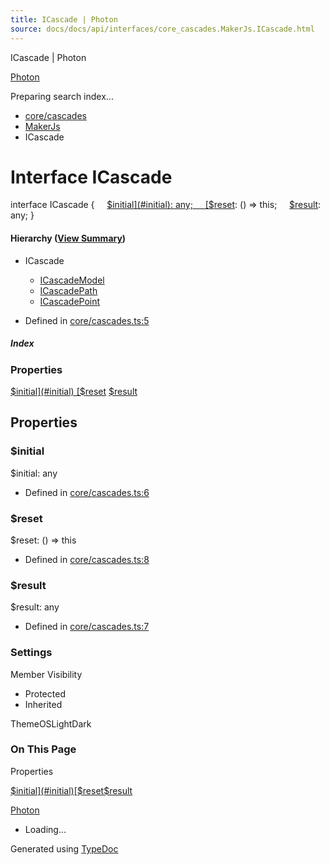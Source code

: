 ```yaml
---
title: ICascade | Photon
source: docs/docs/api/interfaces/core_cascades.MakerJs.ICascade.html
---
```


ICascade | Photon

[Photon](../index.md)




Preparing search index...

* [core/cascades](../modules/core_cascades.md)
* [MakerJs](../modules/core_cascades.MakerJs.md)
* ICascade

# Interface ICascade

interface ICascade {
    [$initial](#initial): any;
    [$reset](#reset): () => this;
    [$result](#result): any;
}

#### Hierarchy ([View Summary](../hierarchy.md#core/cascades.MakerJs.ICascade))

* ICascade
  + [ICascadeModel](core_cascades.MakerJs.ICascadeModel.md)
  + [ICascadePath](core_cascades.MakerJs.ICascadePath.md)
  + [ICascadePoint](core_cascades.MakerJs.ICascadePoint.md)

* Defined in [core/cascades.ts:5](https://github.com/mwhite454/photon/blob/main/packages/photon/src/core/cascades.ts#L5)

##### Index

### Properties

[$initial](#initial)
[$reset](#reset)
[$result](#result)

## Properties

### $initial

$initial: any

* Defined in [core/cascades.ts:6](https://github.com/mwhite454/photon/blob/main/packages/photon/src/core/cascades.ts#L6)

### $reset

$reset: () => this

* Defined in [core/cascades.ts:8](https://github.com/mwhite454/photon/blob/main/packages/photon/src/core/cascades.ts#L8)

### $result

$result: any

* Defined in [core/cascades.ts:7](https://github.com/mwhite454/photon/blob/main/packages/photon/src/core/cascades.ts#L7)

### Settings

Member Visibility

* Protected
* Inherited

ThemeOSLightDark

### On This Page

Properties

[$initial](#initial)[$reset](#reset)[$result](#result)

[Photon](../index.md)

* Loading...

Generated using [TypeDoc](https://typedoc.org/)
